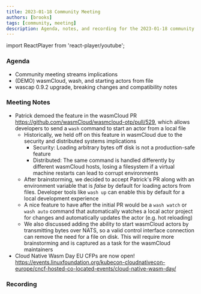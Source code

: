 ```yaml
---
title: 2023-01-18 Community Meeting
authors: [brooks]
tags: [community, meeting]
description: Agenda, notes, and recording for the 2023-01-18 community meeting
---
```


import ReactPlayer from 'react-player/youtube';

### Agenda

- Community meeting streams implications
- (DEMO) wasmCloud, wash, and starting actors from file
- wascap 0.9.2 upgrade, breaking changes and compatibility notes

<!--truncate-->

### Meeting Notes

- Patrick demoed the feature in the wasmCloud PR https://github.com/wasmCloud/wasmcloud-otp/pull/529, which allows developers to send a `wash` command to start an actor from a local file
  - Historically, we held off on this feature in wasmCloud due to the security and distributed systems implications
    - Security: Loading arbitrary bytes off disk is not a production-safe feature
    - Distributed: The same command is handled differently by different wasmCloud hosts, losing a filesystem if a virtual machine restarts can lead to corrupt environments
  - After brainstorming, we decided to accept Patrick's PR along with an environment variable that is _false_ by default for loading actors from files. Developer tools like `wash up` can enable this by default for a local development experience
  - A nice feature to have after the initial PR would be a `wash watch` or `wash auto` command that automatically watches a local actor project for changes and automatically updates the actor (e.g. hot reloading)
  - We also discussed adding the ability to start wasmCloud actors by transmitting bytes over NATS, so a valid control interface connection can remove the need for a file on disk. This will require more brainstorming and is captured as a task for the wasmCloud maintainers
- Cloud Native Wasm Day EU CFPs are now open! https://events.linuxfoundation.org/kubecon-cloudnativecon-europe/cncf-hosted-co-located-events/cloud-native-wasm-day/

### Recording

<ReactPlayer url='https://youtu.be/ouCl7gicXTc' controls />

